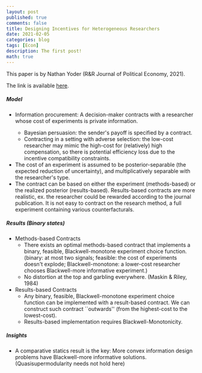 ```yaml
---
layout: post
published: true
comments: false
title: Designing Incentives for Heterogeneous Researchers
date: 2021-02-05
categories: blog
tags: [Econ]
description: The first post!
math: true
---
```

This paper is by Nathan Yoder (R&R Journal of Political Economy, 2021). 

The link is available [here](https://papers.ssrn.com/sol3/papers.cfm?abstract_id=3154143).

<h5>Model</h5>

<ul>
<li> Information procurement: A decision-maker contracts with a researcher whose cost of experiments is private information. </li>
<ul>
<li> Bayesian persuasion: the sender's payoff is specified by a contract. </li>
<li> Contracting in a setting with adverse selection: the low-cost researcher may mimic the high-cost for (relatively) high compensation, so there is potential efficiency loss due to the incentive compatibility constraints. </li>
</ul>
<li> The cost of an experiment is assumed to be posterior-separable (the expected reduction of uncertainty), and multiplicatively separable with the researcher's type. </li>
<li> The contract can be based on either the experiment (methods-based) or the realized posterior (results-based). Results-based contracts are more realistic, ex. the researcher could be rewarded according to the journal publication. It is not easy to contract on the research method, a full experiment containing various counterfacturals. </li>
</ul>

<h5> Results (Binary states) </h5>

<ul>
<li> Methods-based Contracts
<ul>
<li> There exists an optimal methods-based contract that implements a binary, feasible, Blackwell-monotone experiment choice function. (binary: at most two signals; feasible: the cost of experiments doesn't explode; Blackwell-monotone: a lower-cost researcher chooses Blackwell-more informative experiment.) </li>
<li> No distortion at the top and garbling everywhere. (Maskin & Riley, 1984)</li>
</ul>
</li>
<li> Results-based Contracts
 <ul>
<li> Any binary, feasible, Blackwell-monotone experiment choice function can be implemented with a result-based contract. We can construct such contract ``outwards'' (from the highest-cost to the lowest-cost). </li>
<li> Results-based implementation requires Blackwell-Monotonicity. </li>
</ul>
 </li>
</ul>

<h5> Insights </h5>
<ul>
 <li> A comparative statics result is the key: More convex information design problems have Blackwell-more informative solutions. (Quasisupermodularity needs not hold here)
 </li>
</ul>
